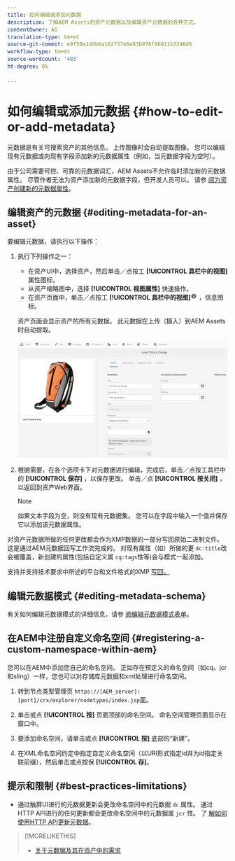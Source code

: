 ```yaml
---
title: 如何编辑或添加元数据
description: 了解AEM Assets的资产元数据以及编辑资产元数据的各种方式。
contentOwner: AG
translation-type: tm+mt
source-git-commit: e9f50a1ddb6a162737e6e83b976f96911b3246d6
workflow-type: tm+mt
source-wordcount: '483'
ht-degree: 8%

---
```



# 如何编辑或添加元数据 {#how-to-edit-or-add-metadata}

元数据是有关可搜索资产的其他信息。 上传图像时会自动提取图像。 您可以编辑现有元数据或向现有字段添加新的元数据属性（例如，当元数据字段为空时）。

由于公司需要可控、可靠的元数据词汇，AEM Assets不允许临时添加新的元数据属性。 尽管作者无法为资产添加新的元数据字段，但开发人员可以。 请参 [阅为资产创建新的元数据属性](meta-edit.md#editing-metadata-schema)。

## 编辑资产的元数据 {#editing-metadata-for-an-asset}

要编辑元数据，请执行以下操作：

1. 执行下列操作之一：

   * 在资产UI中，选择资产，然后单击／点按工 **[!UICONTROL 具栏中的视图]** 属性图标。
   * 从资产缩略图中，选择 **[!UICONTROL 视图属性]** 快速操作。
   * 在资产页面中，单击／点按工 **[!UICONTROL 具栏中的视图]**![属性图标](assets/do-not-localize/info_icon.png) ，信息图标。

   资产页面会显示资产的所有元数据。 此元数据在上传（摄入）到AEM Assets时自动提取。

   ![chlimage_1-169](assets/chlimage_1-169.png)

1. 根据需要，在各个选项卡下对元数据进行编辑，完成后，单击／点按工具栏中的 **[!UICONTROL 保存]** ，以保存更改。 单击／点 **[!UICONTROL 按关闭]** ，以返回到资产Web界面。

   >[!NOTE]
   >
   >如果文本字段为空，则没有现有元数据集。 您可以在字段中输入一个值并保存它以添加该元数据属性。

对资产元数据所做的任何更改都会作为XMP数据的一部分写回原始二进制文件。 这是通过AEM元数据回写工作流完成的。 对现有属性（如）所做的更 `dc:title`改会被覆盖，新创建的属性(包括自定义属 `cq:tags`性等)会与模式一起添加。

支持并支持技术要求中所述的平台和文件格式的XMP [写回。](/help/sites-deploying/technical-requirements.md)

## 编辑元数据模式 {#editing-metadata-schema}

有关如何编辑元数据模式的详细信息，请参 [阅编辑元数据模式表单](metadata-schemas.md#editing-metadata-schema-forms)。

## 在AEM中注册自定义命名空间 {#registering-a-custom-namespace-within-aem}

您可以在AEM中添加您自己的命名空间。 正如存在预定义的命名空间（如cq、jcr和sling）一样，您也可以对存储库元数据和xml处理进行命名空间。

1. 转到节点类型管理页 `https://[AEM_server]:[port]/crx/explorer/nodetypes/index.jsp`面。
1. 单击或点 **[!UICONTROL 按]** 页面顶部的命名空间。 命名空间管理页面显示在窗口中。

1. 要添加命名空间，请单击或点 **[!UICONTROL 按]** 底部的“新建”。
1. 在XML命名空间约定中指定自定义命名空间（以URI形式指定id并为id指定关联前缀），然后单击或点按保 **[!UICONTROL 存]**。

## 提示和限制 {#best-practices-limitations}

* 通过触屏UI进行的元数据更新会更改命名空间中的元数据 `dc` 属性。 通过HTTP API进行的任何更新都会更改命名空间中的元数据属 `jcr` 性。 了 [解如何使用HTTP API更新元数据](/help/assets/mac-api-assets.md#update-asset-metadata)。

>[!MORELIKETHIS]
>
>* [关于元数据及其在资产中的需求](metadata.md)